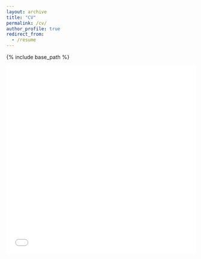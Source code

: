 ```yaml
---
layout: archive
title: "CV"
permalink: /cv/
author_profile: true
redirect_from:
  - /resume
---
```


{% include base_path %}

<iframe src="/files/Anngely.Leeds.CV..pdf" width="100%" height="500" frameborder="no" border="0" marginwidth="0" marginheight="0"></iframe>

